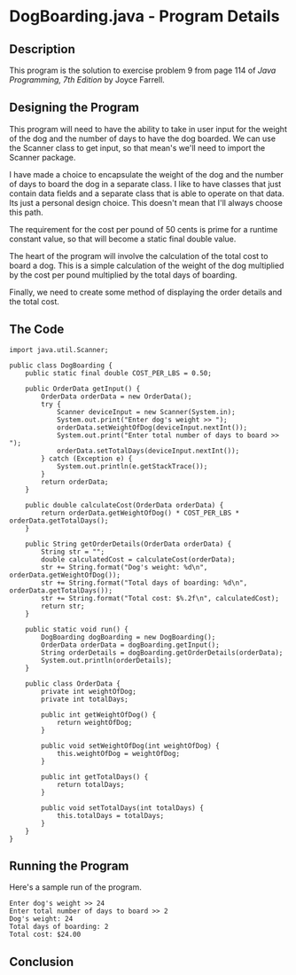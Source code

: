# DogBoarding.java - Program Details

## Description

This program is the solution to exercise problem 9 from page 114 of *Java Programming, 7th Edition* by Joyce Farrell.

## Designing the Program

This program will need to have the ability to take in user input for the weight of the dog and the number of days to 
have the dog boarded.  We can use the Scanner class to get input, so that mean's we'll need to import the Scanner
package.  

I have made a choice to encapsulate the weight of the dog and the number of days to board the dog in a separate class.
I like to have classes that just contain data fields and a separate class that is able to operate on that data.  Its 
just a personal design choice.  This doesn't mean that I'll always choose this path.  

The requirement for the cost per pound of 50 cents is prime for a runtime constant value, so that will become a static
final double value.

The heart of the program will involve the calculation of the total cost to board a dog.  This is a simple calculation of
the weight of the dog multiplied by the cost per pound multiplied by the total days of boarding.  

Finally, we need to create some method of displaying the order details and the total cost.

## The Code

    import java.util.Scanner;
    
    public class DogBoarding {
        public static final double COST_PER_LBS = 0.50;

        public OrderData getInput() {
            OrderData orderData = new OrderData();
            try {
                Scanner deviceInput = new Scanner(System.in);
                System.out.print("Enter dog's weight >> ");
                orderData.setWeightOfDog(deviceInput.nextInt());
                System.out.print("Enter total number of days to board >> ");
                orderData.setTotalDays(deviceInput.nextInt());
            } catch (Exception e) {
                System.out.println(e.getStackTrace());
            }
            return orderData;
        }

        public double calculateCost(OrderData orderData) {
            return orderData.getWeightOfDog() * COST_PER_LBS * orderData.getTotalDays();
        }

        public String getOrderDetails(OrderData orderData) {
            String str = "";
            double calculatedCost = calculateCost(orderData);
            str += String.format("Dog's weight: %d\n", orderData.getWeightOfDog());
            str += String.format("Total days of boarding: %d\n", orderData.getTotalDays());
            str += String.format("Total cost: $%.2f\n", calculatedCost);
            return str;
        }

        public static void run() {
            DogBoarding dogBoarding = new DogBoarding();
            OrderData orderData = dogBoarding.getInput();
            String orderDetails = dogBoarding.getOrderDetails(orderData);
            System.out.println(orderDetails);
        }

        public class OrderData {
            private int weightOfDog;
            private int totalDays;

            public int getWeightOfDog() {
                return weightOfDog;
            }

            public void setWeightOfDog(int weightOfDog) {
                this.weightOfDog = weightOfDog;
            }

            public int getTotalDays() {
                return totalDays;
            }

            public void setTotalDays(int totalDays) {
                this.totalDays = totalDays;
            }
        }
    }

## Running the Program

Here's a sample run of the program.  

    Enter dog's weight >> 24
    Enter total number of days to board >> 2
    Dog's weight: 24
    Total days of boarding: 2
    Total cost: $24.00

## Conclusion


